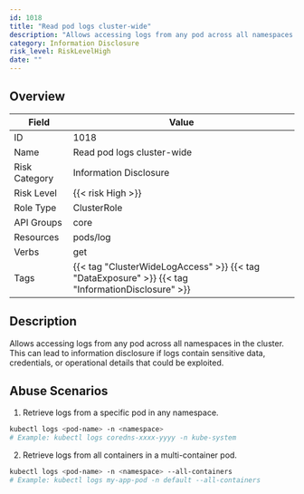 ```yaml
---
id: 1018
title: "Read pod logs cluster-wide"
description: "Allows accessing logs from any pod across all namespaces in the cluster. This can lead to information disclosure if logs contain sensitive data, credentials, or operational details that could be exploited."
category: Information Disclosure
risk_level: RiskLevelHigh
date: ""
---
```


## Overview

| Field         | Value                                                                                             |
| ------------- | ------------------------------------------------------------------------------------------------- |
| ID            | 1018                                                                                              |
| Name          | Read pod logs cluster-wide                                                                        |
| Risk Category | Information Disclosure                                                                            |
| Risk Level    | {{< risk High >}}                                                                                 |
| Role Type     | ClusterRole                                                                                       |
| API Groups    | core                                                                                              |
| Resources     | pods/log                                                                                          |
| Verbs         | get                                                                                               |
| Tags          | {{< tag "ClusterWideLogAccess" >}} {{< tag "DataExposure" >}} {{< tag "InformationDisclosure" >}} |

## Description

Allows accessing logs from any pod across all namespaces in the cluster. This can lead to information disclosure if logs contain sensitive data, credentials, or operational details that could be exploited.

## Abuse Scenarios

1. Retrieve logs from a specific pod in any namespace.

```bash {copy=true}
kubectl logs <pod-name> -n <namespace>
# Example: kubectl logs coredns-xxxx-yyyy -n kube-system

```

2. Retrieve logs from all containers in a multi-container pod.

```bash {copy=true}
kubectl logs <pod-name> -n <namespace> --all-containers
# Example: kubectl logs my-app-pod -n default --all-containers

```

